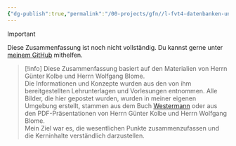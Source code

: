```yaml
---
{"dg-publish":true,"permalink":"/00-projects/gfn//l-fvt4-datenbanken-und-sql/","tags":["GFN/LFvt4"]}
---
```


>[!important] 
>Diese Zusammenfassung ist noch nicht vollständig.
>Du kannst gerne unter [meinem GitHub](https://github.com/U-L-M-S/digital-garden) mithelfen.




>[!info] 
>Diese Zusammenfassung basiert auf den Materialien von Herrn Günter Kolbe und Herrn Wolfgang Blome.  
>Die Informationen und Konzepte wurden aus den von ihm bereitgestellten Lehrunterlagen und Vorlesungen entnommen. 
>Alle Bilder, die hier gepostet wurden, wurden in meiner eigenen Umgebung erstellt, stammen aus dem Buch [Westermann](https://www.westermann.de/reihe/ITBERUF2020/IT-Berufe?a=1) oder aus den PDF-Präsentationen von Herrn Günter Kolbe und Herrn Wolfgang Blome.  
>Mein Ziel war es, die wesentlichen Punkte zusammenzufassen und die Kerninhalte verständlich darzustellen.